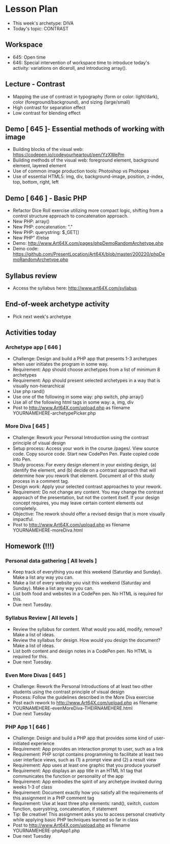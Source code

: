 # Lesson Plan

- This week's archetype: DIVA
- Today's topic: CONTRAST

## Workspace

- 645: Open time
- 646: Special intervention of workspace time to introduce today's activity: variations on diceroll, and introducing array().

## Lecture - Contrast
- Mapping the use of contrast in typography (form or color: light/dark), color (foreground/background), and sizing (large/small)
- High contrast for separation effect
- Low contrast for blending effect

## Demo [ 645 ]- Essential methods of working with image
- Building blocks of the visual web: https://codepen.io/codeyourheartout/pen/YzXWePm
- Building methods of the visual web: foreground element, background element, layered element
- Use of common image production tools: Photoshop vs Photopea
- Use of essential HTML5: img, div, background-image, position, z-index, top, bottom, right, left

## Demo [ 646 ] - Basic PHP
- Refactor Dice Roll exercise utilizing more compact logic, shifting from a control structure approach to concatenation approach.
- New PHP: array()
- New PHP: concatenation: "."
- New PHP: querystring: $_GET[]
- New PHP" if/else
- Demo: http://www.Art64X.com/pages/phpDemoRandomArchetype.php
- Demo code: https://github.com/PresentLocation/Art64X/blob/master/200220/phpDemoRandomArchetype.php

## Syllabus review
- Access the syllabus here: http://www.art64X.com/syllabus

## End-of-week archetype activity
- Pick next week's archetype

## Activities today

### Archetype app [ 646 ]
- Challenge: Design and build a PHP app that presents 1-3 archetypes when user initiates the program in some way.
- Requirement: App should choose archetypes from a list of minimum 8 archetypes
- Requirement: App should present selected archetypes in a way that is visually non-hierarchical
- Use php rand()
- Use one of the following in some way: php switch, php array()
- Use all of the following html tags in some way: a, img, div 
- Post to http://www.Art64X.com/upload.php as filename YOURNAMEHERE-archetypePicker.php

### More Diva [ 645 ]
- Challenge: Rework your Personal Introduction using the contrast principle of visual design
- Setup process: Access your work in the course /pages/. View source code. Copy source code. Start new CodePen Pen. Paste copied code into Pen.
- Study process: For every design element in your existing design, (a) identify the element, and (b) decide on a contrast approach that will determine how you rework that element. Document all of this study process in a comment tag.
- Design work: Apply your selected contrast approaches to your rework.
- Requirement: Do not change any content. You may change the contrast approach of the presentation, but not the content itself. If your design concept requires, you may leave certain content elements out completely.
- Objective: The rework should offer a revised design that is more visually impactful.
- Post to http://www.Art64X.com/upload.php as filename YOURNAMEHERE-moreDiva.html

## Homework (!!!)

### Personal data gathering [ All levels ]
- Keep track of everything you eat this weekend (Saturday and Sunday). Make a list any way you can.
- Make a list of every website you visit this weekend (Saturday and Sunday). Make a list any way you can.
- List both food and websites in a CodePen pen. No HTML is required for this.
- Due next Tuesday.

### Syllabus Review [ All levels ]
- Review the syllabus for content. What would you add, modify, remove? Make a list of ideas.
- Review the syllabus for design. How would you design the document? Make a list of ideas.
- List both content and design notes in a CodePen pen. No HTML is required for this.
- Due next Tuesday.

### Even More Divas [ 645 ]
- Challenge: Rework the Personal Introductions of at least two other students using the contrast principle of visual design
- Process: Follow the guidelines described in the More Diva exercise
- Post each rework to http://www.Art64X.com/upload.php as filename YOURNAMEHERE-evenMoreDiva-THEIRNAMEHERE.html
- Due next Tuesday

### PHP App 1 [ 646 ]
- Challenge: Design and build a PHP app that provides some kind of user-initiated experience
- Requirement: App provides an interaction prompt to user, such as a link
- Requirement: PHP script contains programming to facilitate at least two user interface views, such as (1) a prompt view and (2) a result view
- Requirement: App uses at least one graphic that you produce yourself
- Requirement: App displays an app title in an HTML h1 tag that communicates the function or personality of the app
- Requirement: App embodies the spirit of any archetype invoked during weeks 1-3 of class
- Requirement: Document exactly how you satisfy all the requirements of this assignment in a PHP comment tag
- Requirement: Use at least three php elements: rand(), switch, custom function, querystring, concatenation, if statement
- Tip: Be creative! This assignment asks you to access personal creativity while applying basic PHP techniques learned so far in class
- Post to http://www.Art64X.com/upload.php as filename YOURNAMEHERE-phpApp1.php
- Due next Tuesday

